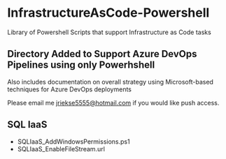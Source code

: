 # InfrastructureAsCode-Powershell
Library of Powershell Scripts that support Infrastructure as Code tasks

## Directory Added to Support Azure DevOps Pipelines using only Powerhshell
Also includes documentation on overall strategy using Microsoft-based techniques for Azure DevOps deployments

Please email me jriekse5555@hotmail.com if you would like push access.

## SQL IaaS
- SQLIaaS_AddWindowsPermissions.ps1
- SQLIaaS_EnableFileStream.url
